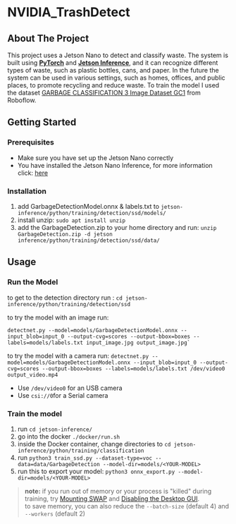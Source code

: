 
# NVIDIA_TrashDetect
## About The Project
This project uses a Jetson Nano to detect and classify waste. The system is built using **[PyTorch](https://github.com/pytorch/pytorch)** and **[Jetson Inference](https://github.com/dusty-nv/jetson-inference)**, and it can recognize different types of waste, such as plastic bottles, cans, and paper. In the future the system can be used in various settings, such as homes, offices, and public places, to promote recycling and reduce waste. To train the model I used the dataset [GARBAGE CLASSIFICATION 3 Image Dataset GC1](https://universe.roboflow.com/material-identification/garbage-classification-3) from Roboflow.



 
## Getting Started

### Prerequisites

 - Make sure you have set up the Jetson Nano correctly
 - You have installed the Jetson Nano Inference, for more information click: [here](https://github.com/dusty-nv/jetson-inference/blob/master/docs/jetpack-setup-2.md)

### Installation 

 1. add GarbageDetectionModel.onnx  & labels.txt to `jetson-inference/python/training/detection/ssd/models/`
 2. install unzip: `sudo apt install unzip`
 3.  add the GarbageDetection.zip to your home directory and run: 
 `unzip GarbageDetection.zip -d jetson inference/python/training/detection/ssd/data/`


 ## Usage
 ### Run the Model
to get to the detection directory run : `cd jetson-inference/python/training/detection/ssd` 

 to try the model with an image run:
 
    detectnet.py --model=models/GarbageDetectionModel.onnx --input_blob=input_0 --output-cvg=scores --output-bbox=boxes --labels=models/labels.txt input_image.jpg output_image.jpg`

to try the model with a camera run:
    `detectnet.py --model=models/GarbageDetectionModel.onnx --input_blob=input_0 --output-cvg=scores --output-bbox=boxes --labels=models/labels.txt /dev/video0 output_video.mp4`

 - Use `/dev/video0` for an USB camera
 - Use `csi://0`for a Serial camera

### Train the model

 1. run `cd jetson-inference/`
 2. go into the docker `./docker/run.sh`
 3. inside the Docker container, change directories to `cd jetson-inference/python/training/classification`
 4. run `python3 train_ssd.py --dataset-type=voc --data=data/GarbageDetection --model-dir=models/<YOUR-MODEL>`
 5. run this to export your model: `python3 onnx_export.py --model-dir=models/<YOUR-MODEL>`

> **note:** if you run out of memory or your process is "killed" during training, try [Mounting SWAP](https://github.com/dusty-nv/jetson-inference/blob/master/docs/pytorch-transfer-learning.md#mounting-swap) and [Disabling the Desktop GUI](https://github.com/dusty-nv/jetson-inference/blob/master/docs/pytorch-transfer-learning.md#disabling-the-desktop-gui).  
to save memory, you can also reduce the `--batch-size` (default 4) and `--workers` (default 2)

    

  





 
